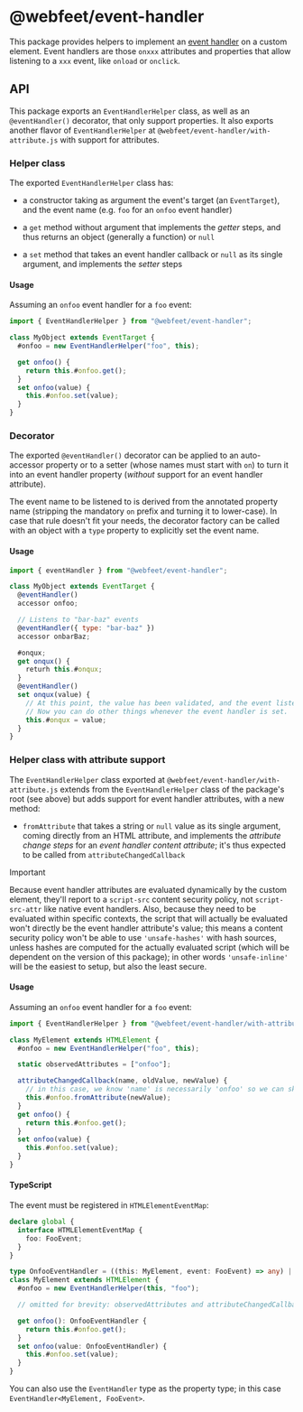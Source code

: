 # @webfeet/event-handler

This package provides helpers to implement an [event handler](https://html.spec.whatwg.org/multipage/webappapis.html#event-handler-attributes) on a custom element.
Event handlers are those `onxxx` attributes and properties that allow listening to a `xxx` event, like `onload` or `onclick`.

## API

This package exports an `EventHandlerHelper` class, as well as an `@eventHandler()` decorator, that only support properties.
It also exports another flavor of `EventHandlerHelper` at `@webfeet/event-handler/with-attribute.js` with support for attributes.

### Helper class

The exported `EventHandlerHelper` class has:

- a constructor taking as argument the event's target (an `EventTarget`), and the event name (e.g. `foo` for an `onfoo` event handler)

- a `get` method without argument that implements the _getter_ steps, and thus returns an object (generally a function) or `null`

- a `set` method that takes an event handler callback or `null` as its single argument, and implements the _setter_ steps

#### Usage

Assuming an `onfoo` event handler for a `foo` event:

```js
import { EventHandlerHelper } from "@webfeet/event-handler";

class MyObject extends EventTarget {
  #onfoo = new EventHandlerHelper("foo", this);

  get onfoo() {
    return this.#onfoo.get();
  }
  set onfoo(value) {
    this.#onfoo.set(value);
  }
}
```

### Decorator

The exported `@eventHandler()` decorator can be applied to an auto-accessor property or to a setter (whose names must start with `on`) to turn it into an event handler property (_without_ support for an event handler attribute).

The event name to be listened to is derived from the annotated property name (stripping the mandatory `on` prefix and turning it to lower-case). In case that rule doesn't fit your needs, the decorator factory can be called with an object with a `type` property to explicitly set the event name.

#### Usage

```js
import { eventHandler } from "@webfeet/event-handler";

class MyObject extends EventTarget {
  @eventHandler()
  accessor onfoo;

  // Listens to "bar-baz" events
  @eventHandler({ type: "bar-baz" })
  accessor onbarBaz;

  #onqux;
  get onqux() {
    returh this.#onqux;
  }
  @eventHandler()
  set onqux(value) {
    // At this point, the value has been validated, and the event listener setup if needed.
    // Now you can do other things whenever the event handler is set.
    this.#onqux = value;
  }
}
```

### Helper class with attribute support

The `EventHandlerHelper` class exported at `@webfeet/event-handler/with-attribute.js` extends from the `EventHandlerHelper` class of the package's root (see above) but adds support for event handler attributes, with a new method:

- `fromAttribute` that takes a string or `null` value as its single argument, coming directly from an HTML attribute, and implements the _attribute change steps_ for an _event handler content attribute_; it's thus expected to be called from `attributeChangedCallback`

> [!IMPORTANT]
> Because event handler attributes are evaluated dynamically by the custom element, they'll report to a `script-src` content security policy, not `script-src-attr` like native event handlers.
> Also, because they need to be evaluated within specific contexts, the script that will actually be evaluated won't directly be the event handler attribute's value;
> this means a content security policy won't be able to use `'unsafe-hashes'` with hash sources, unless hashes are computed for the actually evaluated script (which will be dependent on the version of this package);
> in other words `'unsafe-inline'` will be the easiest to setup, but also the least secure.

#### Usage

Assuming an `onfoo` event handler for a `foo` event:

```js
import { EventHandlerHelper } from "@webfeet/event-handler/with-attribute.js";

class MyElement extends HTMLElement {
  #onfoo = new EventHandlerHelper("foo", this);

  static observedAttributes = ["onfoo"];

  attributeChangedCallback(name, oldValue, newValue) {
    // in this case, we know 'name' is necessarily 'onfoo' so we can skip any check
    this.#onfoo.fromAttribute(newValue);
  }
  get onfoo() {
    return this.#onfoo.get();
  }
  set onfoo(value) {
    this.#onfoo.set(value);
  }
}
```

#### TypeScript

The event must be registered in `HTMLElementEventMap`:

```ts
declare global {
  interface HTMLElementEventMap {
    foo: FooEvent;
  }
}

type OnfooEventHandler = ((this: MyElement, event: FooEvent) => any) | null;
class MyElement extends HTMLElement {
  #onfoo = new EventHandlerHelper(this, "foo");

  // omitted for brevity: observedAttributes and attributeChangedCallback

  get onfoo(): OnfooEventHandler {
    return this.#onfoo.get();
  }
  set onfoo(value: OnfooEventHandler) {
    this.#onfoo.set(value);
  }
}
```

You can also use the `EventHandler` type as the property type; in this case `EventHandler<MyElement, FooEvent>`.
